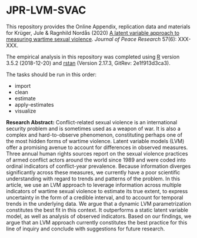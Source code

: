 # JPR-LVM-SVAC
This repository provides the Online Appendix, replication data and materials for Krüger, Jule &amp; Ragnhild Nordås (2020) [A latent variable  approach to measuring wartime sexual violence](https://journals.sagepub.com/doi/full/10.1177/0022343320961147). *Journal of Peace Research* 57(6): XXX-XXX.

The empirical analysis in this repository was completed using [R](https://www.r-project.org/) version 3.5.2 (2018-12-20) and [rstan](https://github.com/stan-dev/rstan) (Version 2.17.3, GitRev: 2e1f913d3ca3).

The tasks should be run in this order:
* import
* clean
* estimate
* apply-estimates
* visualize

**Research Abstract:**
Conflict-related sexual violence is an international security problem and is sometimes used as a weapon of war. It is also a complex and hard-to-observe phenomenon, constituting perhaps one of the most hidden forms of wartime violence. Latent variable models (LVM) offer a promising avenue to account for differences in observed measures. Three annual human rights sources report on the sexual violence practices of armed conflict actors around the world since 1989 and were coded into ordinal indicators of conflict-year prevalence. Because information diverges significantly across these measures, we currently have a poor scientific understanding with regard to trends and patterns of the problem. In this article, we use an LVM approach to leverage information across multiple indicators of wartime sexual violence to estimate its true extent, to express uncertainty in the form of a credible interval, and to account for temporal trends in the underlying data. We argue that a dynamic LVM parametrization constitutes the best fit in this context. It outperforms a static latent variable model, as well as analysis of observed indicators. Based on our findings, we argue that an LVM approach currently constitutes the best practice for this line of inquiry and conclude with suggestions for future research.
